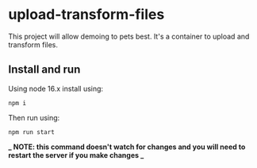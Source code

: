 # upload-transform-files

This project will allow demoing to pets best. It's a container to upload and transform files.

## Install and run

Using node 16.x install using:

```
npm i
```

Then run using:

```
npm run start
```

**_ NOTE: this command doesn't watch for changes and you will need to restart the server if you make changes _**
